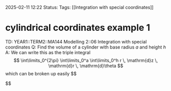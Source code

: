 2025-02-11 12:22
Status: 
Tags: [[Integration with special coordinates]]
# cylindrical coordinates example 1

TD: YEAR1::TERM2::MA144 Modelling 2::06 Integration with special coordinates
Q: Find the volume of a cylinder with base radius $a$ and height $h$
A: We can write this as the triple integral $$
\int\limits_0^{2\pi} \int\limits_0^a \int\limits_0^h r \, \mathrm{d}z \, \mathrm{d}r \, \mathrm{d}\theta
$$which can be broken up easily
$$

$$